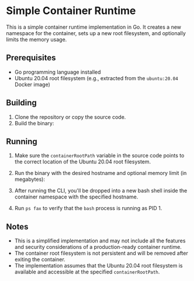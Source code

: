 # Simple Container Runtime

This is a simple container runtime implementation in Go. It creates a new namespace for the container, sets up a new root filesystem, and optionally limits the memory usage.

## Prerequisites

- Go programming language installed
- Ubuntu 20.04 root filesystem (e.g., extracted from the `ubuntu:20.04` Docker image)

## Building

1. Clone the repository or copy the source code.
2. Build the binary:

## Running

1. Make sure the `containerRootPath` variable in the source code points to the correct location of the Ubuntu 20.04 root filesystem.
2. Run the binary with the desired hostname and optional memory limit (in megabytes):

3. After running the CLI, you'll be dropped into a new bash shell inside the container namespace with the specified hostname.
4. Run `ps fax` to verify that the `bash` process is running as PID 1.

## Notes

- This is a simplified implementation and may not include all the features and security considerations of a production-ready container runtime.
- The container root filesystem is not persistent and will be removed after exiting the container.
- The implementation assumes that the Ubuntu 20.04 root filesystem is available and accessible at the specified `containerRootPath`.




